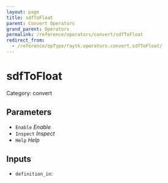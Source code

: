 ```yaml
---
layout: page
title: sdfToFloat
parent: Convert Operators
grand_parent: Operators
permalink: /reference/operators/convert/sdfToFloat
redirect_from:
  - /reference/opType/raytk.operators.convert.sdfToFloat/
---
```


# sdfToFloat

Category: convert



## Parameters

* `Enable` *Enable*
* `Inspect` *Inspect*
* `Help` *Help*

## Inputs

* `definition_in`: 